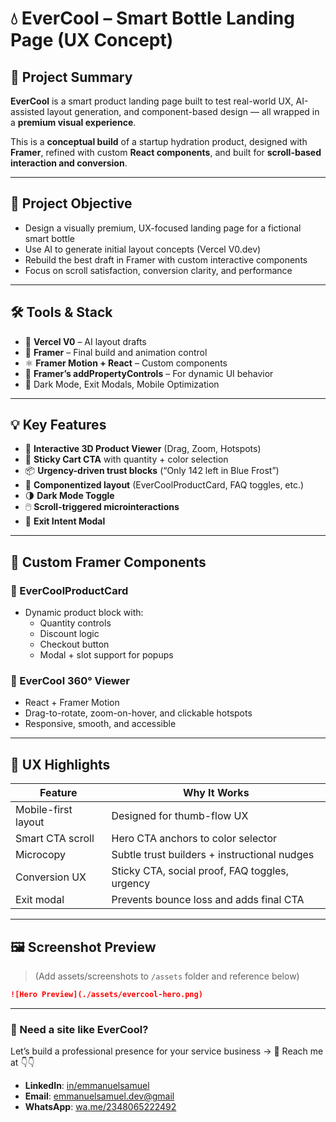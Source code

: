# 💧 EverCool – Smart Bottle Landing Page (UX Concept)

## 📝 Project Summary

**EverCool** is a smart product landing page built to test real-world UX, AI-assisted layout generation, and component-based design — all wrapped in a **premium visual experience**.

This is a **conceptual build** of a startup hydration product, designed with **Framer**, refined with custom **React components**, and built for **scroll-based interaction and conversion**.

---

## 🎯 Project Objective

- Design a visually premium, UX-focused landing page for a fictional smart bottle
- Use AI to generate initial layout concepts (Vercel V0.dev)
- Rebuild the best draft in Framer with custom interactive components
- Focus on scroll satisfaction, conversion clarity, and performance

---

## 🛠 Tools & Stack

- 🧠 **Vercel V0** – AI layout drafts  
- 🎨 **Framer** – Final build and animation control  
- ⚛️ **Framer Motion + React** – Custom components  
- 🔧 **Framer’s addPropertyControls** – For dynamic UI behavior  
- 🌙 Dark Mode, Exit Modals, Mobile Optimization  

---

## 💡 Key Features

- 🔁 **Interactive 3D Product Viewer** (Drag, Zoom, Hotspots)
- 🛒 **Sticky Cart CTA** with quantity + color selection
- 📦 **Urgency-driven trust blocks** (“Only 142 left in Blue Frost”)
- 🧩 **Componentized layout** (EverCoolProductCard, FAQ toggles, etc.)
- 🌗 **Dark Mode Toggle**
- 🖱️ **Scroll-triggered microinteractions**
- 💬 **Exit Intent Modal**

---

## 🧰 Custom Framer Components

### 🧊 EverCoolProductCard
- Dynamic product block with:
  - Quantity controls
  - Discount logic
  - Checkout button
  - Modal + slot support for popups

### 🔄 EverCool 360° Viewer
- React + Framer Motion
- Drag-to-rotate, zoom-on-hover, and clickable hotspots
- Responsive, smooth, and accessible

---

## 📱 UX Highlights

| Feature | Why It Works |
|--------|---------------|
| Mobile-first layout | Designed for thumb-flow UX |
| Smart CTA scroll | Hero CTA anchors to color selector |
| Microcopy | Subtle trust builders + instructional nudges |
| Conversion UX | Sticky CTA, social proof, FAQ toggles, urgency |
| Exit modal | Prevents bounce loss and adds final CTA |

---

## 🖼️ Screenshot Preview

> (Add assets/screenshots to `/assets` folder and reference below)

```markdown
![Hero Preview](./assets/evercool-hero.png)
```

---

### 💬 Need a site like EverCool?
Let’s build a professional presence for your service business →
 📩 Reach me at 👇👇
- **LinkedIn**: [in/emmanuelsamuel](www.linkedin.com/in/emmanuel-samuels)
- **Email**: [emmanuelsamuel.dev@gmail](mailto:emmanuelsamuel.dev@gmail.com)
- **WhatsApp**: [wa.me/2348065222492](https://wa.me/2348065222492?text=Hi%20Emmanuel%2C%20I%27m%20interested%20in%20a%20smart%20website%20project%20for%20my%20local%20business.%20Let%27s%20talk!
)
